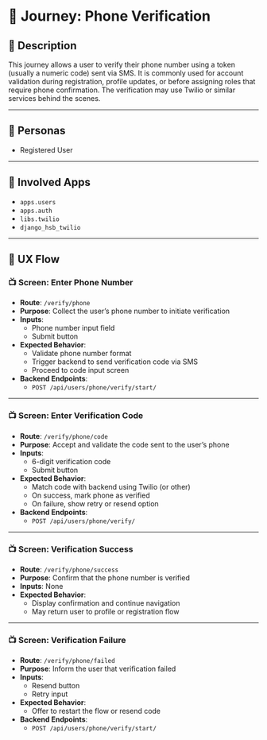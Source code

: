 

# 📝 Journey: Phone Verification

## 📌 Description

This journey allows a user to verify their phone number using a token (usually a numeric code) sent via SMS. It is commonly used for account validation during registration, profile updates, or before assigning roles that require phone confirmation. The verification may use Twilio or similar services behind the scenes.

---

## 👥 Personas

- Registered User

---

## 🧩 Involved Apps

- `apps.users`
- `apps.auth`
- `libs.twilio`
- `django_hsb_twilio`

---

## 🧭 UX Flow

### 📺 Screen: Enter Phone Number

- **Route**: `/verify/phone`
- **Purpose**: Collect the user’s phone number to initiate verification
- **Inputs**:
  - Phone number input field
  - Submit button
- **Expected Behavior**:
  - Validate phone number format
  - Trigger backend to send verification code via SMS
  - Proceed to code input screen
- **Backend Endpoints**:
  - `POST /api/users/phone/verify/start/`

---

### 📺 Screen: Enter Verification Code

- **Route**: `/verify/phone/code`
- **Purpose**: Accept and validate the code sent to the user’s phone
- **Inputs**:
  - 6-digit verification code
  - Submit button
- **Expected Behavior**:
  - Match code with backend using Twilio (or other)
  - On success, mark phone as verified
  - On failure, show retry or resend option
- **Backend Endpoints**:
  - `POST /api/users/phone/verify/`

---

### 📺 Screen: Verification Success

- **Route**: `/verify/phone/success`
- **Purpose**: Confirm that the phone number is verified
- **Inputs**: None
- **Expected Behavior**:
  - Display confirmation and continue navigation
  - May return user to profile or registration flow

---

### 📺 Screen: Verification Failure

- **Route**: `/verify/phone/failed`
- **Purpose**: Inform the user that verification failed
- **Inputs**:
  - Resend button
  - Retry input
- **Expected Behavior**:
  - Offer to restart the flow or resend code
- **Backend Endpoints**:
  - `POST /api/users/phone/verify/start/`
